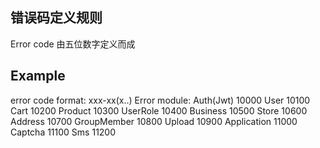 ## 错误码定义规则

Error code 由五位数字定义而成

## Example

error code format: xxx-xx(x..)
Error module:
Auth(Jwt) 10000
User 10100
Cart 10200
Product 10300
UserRole 10400
Business 10500
Store    10600
Address 10700
GroupMember 10800
Upload   10900
Application  11000
Captcha   11100
Sms       11200
